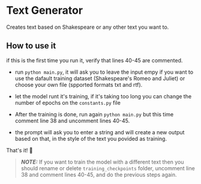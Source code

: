 # Text Generator
Creates text based on Shakespeare or any other text you want to.

## How to use it

if this is the first time you run it, verify that lines 40-45 are commented.

- run ```python main.py```, it will ask you to leave the input empy if you want to use the dafault training dataset (Shakespeare's Romeo and Juliet) 
or choose your own file (spported formats txt and rtf).

- let the model runt it's training, if it's taking too long you can change the number of epochs on the `constants.py` file

- After the training is done, run again ```python main.py``` but this time comment line 38 and uncomment lines 40-45.

- the prompt will ask you to enter a string and will create a new output based on that, in the style of the text you povided as training.

That's it! 🎉




> **_NOTE:_**  If you want to train the model with a different text then you should rename or delete `training_checkpoints` folder, uncomment line 38 and comment lines 40-45, and do the previous steps again.
